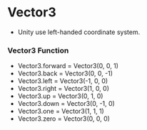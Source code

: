 # Vector3

* Unity use left-handed coordinate system.

### Vector3 Function
* Vector3.forward = Vector3(0, 0, 1)
* Vector3.back = Vector3(0, 0, -1)
* Vector3.left = Vector3(-1, 0, 0)
* Vector3.right = Vector3(1, 0, 0)
* Vector3.up = Vector3(0, 1, 0)
* Vector3.down = Vector3(0, -1, 0)
* Vector3.one = Vector3(1, 1, 1)
* Vector3.zero = Vector3(0, 0, 0)
